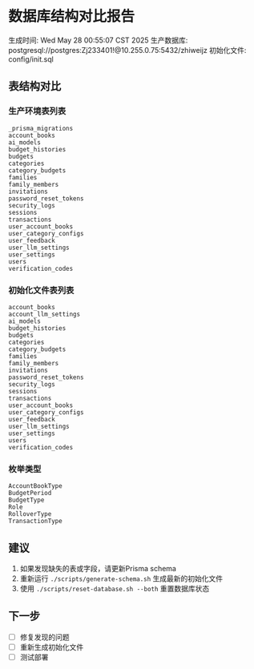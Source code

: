 # 数据库结构对比报告

生成时间: Wed May 28 00:55:07 CST 2025
生产数据库: postgresql://postgres:Zj233401!@10.255.0.75:5432/zhiweijz
初始化文件: config/init.sql

## 表结构对比

### 生产环境表列表
```
_prisma_migrations
account_books
ai_models
budget_histories
budgets
categories
category_budgets
families
family_members
invitations
password_reset_tokens
security_logs
sessions
transactions
user_account_books
user_category_configs
user_feedback
user_llm_settings
user_settings
users
verification_codes
```

### 初始化文件表列表
```
account_books
account_llm_settings
ai_models
budget_histories
budgets
categories
category_budgets
families
family_members
invitations
password_reset_tokens
security_logs
sessions
transactions
user_account_books
user_category_configs
user_feedback
user_llm_settings
user_settings
users
verification_codes
```

### 枚举类型
```
AccountBookType
BudgetPeriod
BudgetType
Role
RolloverType
TransactionType
```

## 建议

1. 如果发现缺失的表或字段，请更新Prisma schema
2. 重新运行 `./scripts/generate-schema.sh` 生成最新的初始化文件
3. 使用 `./scripts/reset-database.sh --both` 重置数据库状态

## 下一步

- [ ] 修复发现的问题
- [ ] 重新生成初始化文件
- [ ] 测试部署
